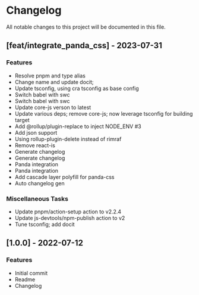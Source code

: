 # Changelog

All notable changes to this project will be documented in this file.

## [feat/integrate_panda_css] - 2023-07-31

### Features

- Resolve pnpm and type alias
- Change name and update docit;
- Update tsconfig, using cra tsconfig as base config
- Switch babel with swc
- Switch babel with swc
- Update core-js verson to latest
- Update various deps; remove core-js; now leverage tsconfig for building target
- Add @rollup/plugin-replace to inject NODE_ENV #3
- Add json support
- Using rollup-plugin-delete instead of rimraf
- Remove react-is
- Generate changelog
- Generate changelog
- Panda integration
- Panda integration
- Add cascade layer polyfill for panda-css
- Auto changelog gen

### Miscellaneous Tasks

- Update pnpm/action-setup action to v2.2.4
- Update js-devtools/npm-publish action to v2
- Tune tsconfig; add docit

## [1.0.0] - 2022-07-12

### Features

- Initial commit
- Readme
- Changelog

<!-- generated by git-cliff -->
